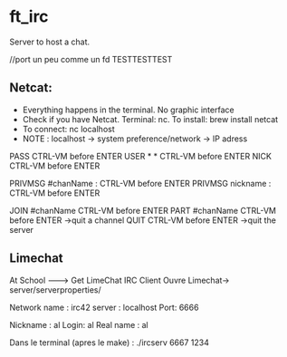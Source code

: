 # ft_irc
Server to host a chat.

//port un peu comme un fd
TESTTESTTEST

## Netcat:
* Everything happens in the terminal. No graphic interface
* Check if you have Netcat. Terminal: nc. To install: brew install netcat
* To connect: nc localhost <port>
* NOTE : localhost -> system preference/network -> IP adress

PASS <pass> CTRL-VM before ENTER
USER <username> * * <nickname> CTRL-VM before ENTER
NICK <nickname> CTRL-VM before ENTER

PRIVMSG #chanName :<le message> CTRL-VM before ENTER
PRIVMSG nickname :<le message> CTRL-VM before ENTER

JOIN #chanName CTRL-VM before ENTER
PART #chanName CTRL-VM before ENTER ->quit a channel
QUIT CTRL-VM before ENTER ->quit the server

## Limechat

At School ---> Get LimeChat IRC Client
Ouvre Limechat-> server/serverproperties/

Network name : irc42
server : localhost
Port: 6666

Nickname : al
Login: al
Real name : al

Dans le terminal (apres le make) : ./ircserv 6667 1234
